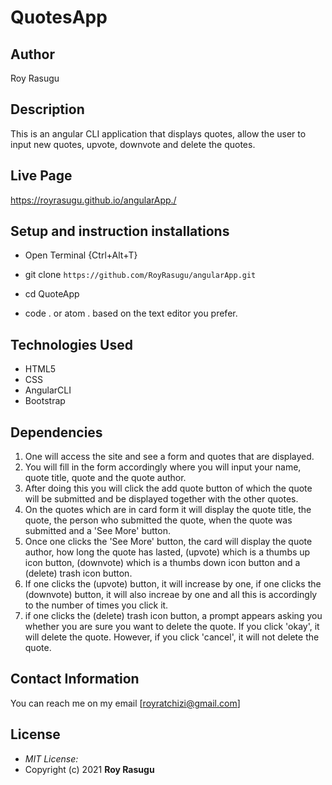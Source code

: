 # QuotesApp

## Author

Roy Rasugu

## Description

This is an angular CLI application that displays quotes, allow the user to input new quotes, upvote, downvote and delete the quotes.

## Live Page

https://royrasugu.github.io/angularApp./

## Setup and instruction installations
* Open Terminal {Ctrl+Alt+T}

* git clone ```https://github.com/RoyRasugu/angularApp.git```

* cd QuoteApp

* code . or atom . based on the text editor you prefer.

## Technologies Used

* HTML5
* CSS
* AngularCLI
* Bootstrap

## Dependencies

1. One will access the site and see a form and quotes that are displayed.
2. You will fill in the form accordingly where you will input your name, quote title, quote and the quote author.
3. After doing this you will click the add quote button of which the quote will be submitted and be displayed together with the other quotes.
4. On the quotes which are in card form it will display the quote title, the quote, the person who submitted the quote, when the quote was submitted and a 'See More' button.
5. Once one clicks the 'See More' button, the card will display the quote author, how long the quote has lasted, (upvote) which is a thumbs up icon button, (downvote) which is a thumbs down icon button and a (delete) trash icon button.
6. If one clicks the (upvote) button, it will increase by one, if one clicks the (downvote) button, it will also increae by one and all this is accordingly to the number of times you click it.
7. if one clicks the (delete) trash icon button, a prompt appears asking you whether you are sure you want to delete the quote. If you click 'okay', it will delete the quote. However, if you click 'cancel', it will not delete the quote.
   
## Contact Information

You can reach me on my email [royratchizi@gmail.com]

## License
* *MIT License:*
* Copyright (c) 2021 **Roy Rasugu**
